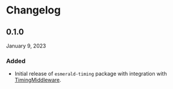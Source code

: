 # Changelog

## 0.1.0

January 9, 2023

### Added

- Initial release of `esmerald-timing` package with integration
with [TimingMiddleware](https://github.com/steinnes/timing-asgi).
